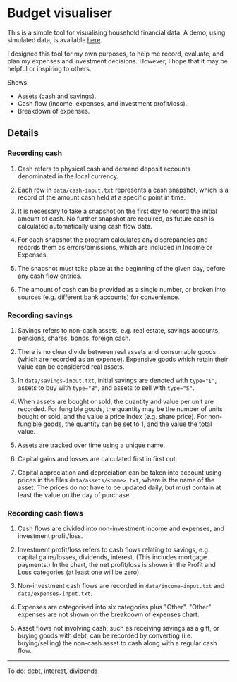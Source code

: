 # Budget visualiser

This is a simple tool for visualising household financial data.
A demo, using simulated data, is available [here](https://tzhg.github.io/cash-flower).

I designed this tool for my own purposes,
to help me record, evaluate, and plan my expenses and investment decisions.
However, I hope that it may be helpful or inspiring to others.

Shows:
- Assets (cash and savings).
- Cash flow (income, expenses, and investment profit/loss).
- Breakdown of expenses.

## Details

### Recording cash

1. Cash refers to physical cash and demand deposit accounts denominated in the local currency.

2. Each row in `data/cash-input.txt` represents a cash snapshot, which is a record of the amount cash held at a specific point in time.

3. It is necessary to take a snapshot on the first day to record the initial amount of cash.
   No further snapshot are required, as future cash is calculated automatically using cash flow data.

4. For each snapshot the program calculates any discrepancies and records them as errors/omissions,
   which are included in Income or Expenses.

5. The snapshot must take place at the beginning of the given day, before any cash flow entries.

6. The amount of cash can be provided as a single number,
   or broken into sources (e.g. different bank accounts) for convenience.

### Recording savings

1. Savings refers to non-cash assets, e.g. real estate, savings accounts, pensions, shares, bonds, foreign cash.

2. There is no clear divide between real assets and consumable goods (which are recorded as an expense).
   Expensive goods which retain their value can be considered real assets.

3. In `data/savings-input.txt`, initial savings are denoted with `type="I"`,
   assets to buy with `type="B"`, and assets to sell with `type="S"`.

4. When assets are bought or sold, the quantity and value per unit are recorded.
   For fungible goods, the quantity may be the number of units bought or sold,
   and the value a price index (e.g. share price).
   For non-fungible goods, the quantity can be set to 1, and the value the total value.

5. Assets are tracked over time using a unique name.

6. Capital gains and losses are calculated first in first out.

7. Capital appreciation and depreciation can be taken into account using prices in the files `data/assets/<name>.txt`,
   where <name> is the name of the asset.
   The prices do not have to be updated daily, but must contain at least the value on the day of purchase.

### Recording cash flows

1. Cash flows are divided into non-investment income and expenses, and investment profit/loss.

2. Investment profit/loss refers to cash flows relating to savings, e.g. capital gains/losses, dividends, interest.
   (This includes mortgage payments.)
   In the chart, the net profit/loss is shown in the Profit and Loss categories (at least one will be zero).

3. Non-investment cash flows are recorded in `data/income-input.txt` and `data/expenses-input.txt`.

4. Expenses are categorised into six categories plus "Other".
   "Other" expenses are not shown on the breakdown of expenses chart.

5. Asset flows not involving cash, such as receiving savings as a gift, or buying goods with debt,
   can be recorded by converting (i.e. buying/selling) the non-cash asset to cash
   along with a regular cash flow.

---

To do: debt, interest, dividends
